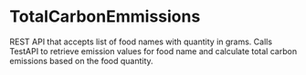 # TotalCarbonEmmissions
REST API that accepts list of food names with quantity in grams. Calls TestAPI to retrieve emission values for food name and calculate total carbon emissions based on the food quantity.
